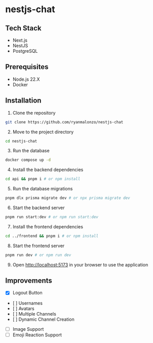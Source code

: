 # nestjs-chat

## Tech Stack

- Next.js
- NestJS
- PostgreSQL

## Prerequisites

- Node.js 22.X
- Docker

## Installation

1. Clone the repository

```bash
git clone https://github.com/ryanmalonzo/nestjs-chat
```

2. Move to the project directory

```bash
cd nestjs-chat
```

3. Run the database

```bash
docker compose up -d
```

4. Install the backend dependencies

```bash
cd api && pnpm i # or npm install
```

5. Run the database migrations

```bash
pnpm dlx prisma migrate dev # or npx prisma migrate dev
```

6. Start the backend server

```bash
pnpm run start:dev # or npm run start:dev
```

7. Install the frontend dependencies

```bash
cd ../frontend && pnpm i # or npm install
```

8. Start the frontend server

```bash
pnpm run dev # or npm run dev
```

9. Open [http://localhost:5173](http://localhost:5173) in your browser to use the application

## Improvements

- [x] Logout Button
- [ ] Usernames
- [ ] Avatars
- [ ] Multiple Channels
- [ ] Dynamic Channel Creation
- [ ] Image Support
- [ ] Emoji Reaction Support
